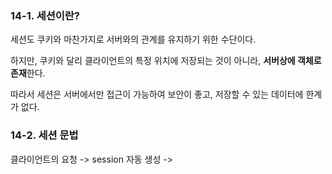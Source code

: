 ### 14-1. 세션이란?
세션도 쿠키와 마찬가지로 서버와의 관계를 유지하기 위한 수단이다.

하지만, 쿠키와 달리 클라이언트의 특정 위치에 저장되는 것이 아니라, **서버상에 객체로 존재**한다.

따라서 세션은 서버에서만 접근이 가능하여 보안이 좋고, 저장할 수 있는 데이터에 한계가 없다.

### 14-2. 세션 문법

클라이언트의 요청 -> session 자동 생성 -> 

<!--stackedit_data:
eyJoaXN0b3J5IjpbLTE2MDU4NzI4OTcsNzMwOTk4MTE2XX0=
-->